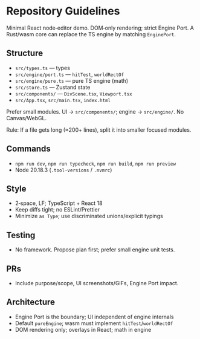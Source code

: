 # Repository Guidelines

Minimal React node‑editor demo. DOM‑only rendering; strict Engine Port. A Rust/wasm core can replace the TS engine by matching `EnginePort`.

## Structure
- `src/types.ts` — types
- `src/engine/port.ts` — `hitTest`, `worldRectOf`
- `src/engine/pure.ts` — pure TS engine (math)
- `src/store.ts` — Zustand state
- `src/components/` — `DivScene.tsx`, `Viewport.tsx`
- `src/App.tsx`, `src/main.tsx`, `index.html`

Prefer small modules. UI → `src/components/`; engine → `src/engine/`. No Canvas/WebGL.

Rule: If a file gets long (≈200+ lines), split it into smaller focused modules.

## Commands
- `npm run dev`, `npm run typecheck`, `npm run build`, `npm run preview`
- Node 20.18.3 (`.tool-versions` / `.nvmrc`)

## Style
- 2‑space, LF; TypeScript + React 18
- Keep diffs tight; no ESLint/Prettier
- Minimize `as Type`; use discriminated unions/explicit typings

## Testing
- No framework. Propose plan first; prefer small engine unit tests.

## PRs
- Include purpose/scope, UI screenshots/GIFs, Engine Port impact.

## Architecture
- Engine Port is the boundary; UI independent of engine internals
- Default `pureEngine`; wasm must implement `hitTest`/`worldRectOf`
- DOM rendering only; overlays in React; math in engine
